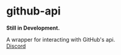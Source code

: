 # github-api

**Still in Development.**

A wrapper for interacting with GitHub's api.<br />
[Discord](https://discord.gg/U8c8H3sRZW)
